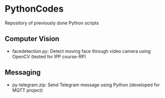 # PythonCodes

Repository of previously done Python scripts

## Computer Vision
- facedetection.py: Detect moving face through video camera using OpenCV (tested for IPP course-RP)

## Messaging
- py-telegram.zip: Send Telegram message using Python (developed for MQTT project)


